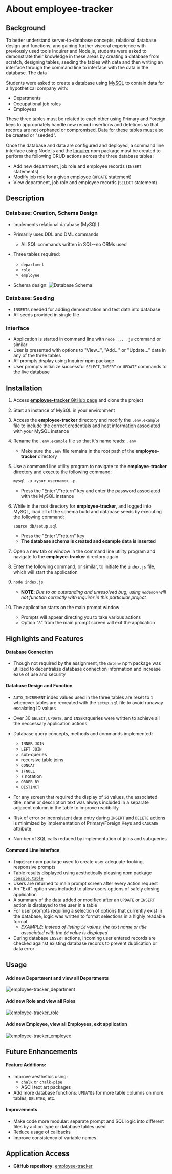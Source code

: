 # About employee-tracker

## Background

To better understand server-to-database concepts, relational database design and functions, and gaining further visceral experience with previously used tools Inquirer and Node.js, students were asked to demonstrate their knowledge in these areas by creating a database from scratch, designing tables, seeding the tables with data and then writing an interface through the command line to interface with the data in the database.  The data

Students were asked to create a database using [MySQL](https://www.mysql.com/) to contain data for a hypothetical company with:

* Departments
* Occupational job roles
* Employees

These three tables must be related to each other using Primary and Foreign keys to appropriately handle new record insertions and deletions so that records are not orphaned or compromised.  Data for these tables must also be created or "seeded".

Once the database and data are configured and deployed, a command line interface using Node.js and the [Inquirer](https://www.npmjs.com/package/inquirer) npm package must be created to perform the following CRUD actions across the three database tables:

* Add new department, job role and employee records (`INSERT` statements)
* Modify job role for a given employee (`UPDATE` statement)
* View department, job role and employee records (`SELECT` statement)

## Description

### Database:  Creation, Schema Design

* Implements relational database (MySQL)
* Primarily uses DDL and DML commands
	* All SQL commands written in SQL--no ORMs used
* Three tables required:

	* `department`
	* `role`
	* `employee`

* Schema design:
	![Database Schema](assets/schema.png)

### Database:  Seeding

* `INSERT`s needed for adding demonstration and test data into database
* All seeds provided in single file

### Interface

* Application is started in command line with `node ... .js` command or similar
* User is presented with options to "View...", "Add..." or "Update..." data in any of the three tables
* All prompts display using Inquirer npm package
* User prompts initialize successful `SELECT`, `INSERT` or `UPDATE` commands to the live database

## Installation

1. Access [**employee-tracker** GitHub page](https://github.com/monstertruckdog/employee-tracker) and clone the project
2. Start an instance of MySQL in your environment
3. Access the **employee-tracker** directory and modify the `.env.example` file to include the correct credentials and host information associated with your MySQL instance
4. Rename the `.env.example` file so that it's name reads: `.env`
	* Make sure the `.env` file remains in the root path of the **employee-tracker** directory
5. Use a command line utility program to navigate to the **employee-tracker** directory and execute the following command:

	```
	mysql -u <your username> -p
	```
	* Press the "Enter"/"return" key and enter the password associated with the MySQL instance
6. While in the root directory for **employee-tracker**, and logged into MySQL, load all of the schema build and database seeds by executing the following command:
	
	```
	source db/setup.sql
	```
	* Press the "Enter"/"return" key
	* **The database schema is created and example data is inserted**
7. Open a new tab or window in the command line utility program and navigate to the **employee-tracker** directory again
8. Enter the following command, or similar, to initiate the `index.js` file, which will start the application
9. 
	```
	node index.js
	```
	* **NOTE**:  *Due to an outstanding and unresolved bug, using `nodemon` will not function correctly with Inquirer in this particular project*

9. The application starts on the main prompt window

	* Prompts will appear directing you to take various actions
	* Option "`8`" from the main prompt screen will exit the application



## Highlights and Features

#### Database Connection

* Though not required by the assignment, the `dotenv` npm package was utilized to decentralize database connection information and increase ease of use and security

#### Database Design and Function

* `AUTO_INCREMENT` index values used in the three tables are reset to `1` whenever tables are recreated with the `setup.sql` file to avoid runaway escalating ID values
* Over 30 `SELECT`, `UPDATE`, and `INSERT`queries were written to achieve all the neccessary application actions
* Database query concepts, methods and commands implemented:
	* `INNER JOIN`
	* `LEFT JOIN`
	* sub-queries
	* recursive table joins
	* `CONCAT`
	* `IFNULL`
	* `?` notation
	* `ORDER BY`
	* `DISTINCT`

* For any screen that required the display of `id` values, the associated title, name or description text was always included in a separate adjacent column in the table to improve readibility
* Risk of error or inconsistent data entry during `INSERT` and `DELETE` actions is minimized by implementation of Primary/Foreign Keys and `CASCADE` attribute
* Number of SQL calls reduced by implementation of joins and subqueries

#### Command Line Interface

* `Inquirer` npm package used to create user adequate-looking, responsive 	prompts
* Table results displayed using aesthetically pleasing npm package [`console.table`](https://www.npmjs.com/package/console.table)
* Users are returned to main prompt screen after every action request
* An "Exit" option was included to allow users options of safely closing application
* A summary of the data added or modified after an `UPDATE` or `INSERT` action is displayed to the user in a table
* For user prompts requiring a selection of options that currently exist in the database, logic was written to format selections in a highly readable format
	* *EXAMPLE*:  *Instead of listing `id` values, the text name or title associated with the `id` value is displayed*
* During database `INSERT` actions, incoming user entered records are checked against existing database records to prevent duplication or data error

## Usage

#### Add new Department and view all Departments

![employee-tracker_department](./assets/employee-tracker_department.gif)

#### Add new Role and view all Roles

![employee-tracker_role](./assets/employee-tracker_role.gif)

#### Add new Employee, view all Employees, exit application

![employee-tracker_employee](./assets/employee-tracker_employee.gif)

## Future Enhancements

#### Feature Additions:
* Improve aesthetics using:
	* [`chalk`](https://www.npmjs.com/package/chalk) or [`chalk-pipe`](https://www.npmjs.com/package/chalk-pipe)
	* ASCII text art packages
* Add more database functions:  `UPDATE`s for more table columns on more tables, `DELETE`s, etc.

#### Improvements
* Make code more modular:  separate prompt and SQL logic into different files by action type or database tables used
* Reduce usage of callbacks
* Improve consistency of variable names

## Application Access

* **GitHub repository**:  [employee-tracker](https://github.com/monstertruckdog/employee-tracker/)
